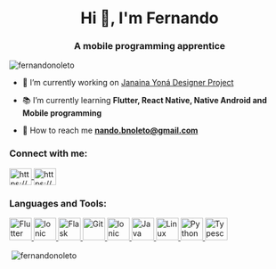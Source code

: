 
<!--
**FernandoNoleto/FernandoNoleto** is a ✨ _special_ ✨ repository because its `README.md` (this file) appears on your GitHub profile.

Here are some ideas to get you started:

- 🔭 I’m currently working on ...
- 🌱 I’m currently learning ...
- 👯 I’m looking to collaborate on ...
- 🤔 I’m looking for help with ...
- 💬 Ask me about ...
- 📫 How to reach me: ...
- 😄 Pronouns: ...
- ⚡ Fun fact: ...
-->



<h1 align="center">Hi 👋, I'm Fernando</h1>
<h3 align="center">A mobile programming apprentice</h3>

<p align="left"> <img src="https://komarev.com/ghpvc/?username=fernandonoleto&label=Profile%20views&color=0e75b6&style=flat" alt="fernandonoleto" /> </p>

- 👷 I’m currently working on [Janaina Yoná Designer Project](https://github.com/FernandoNoleto/janainayonadesigner)

- 📚 I’m currently learning **Flutter, React Native, Native Android and Mobile programming**

- 📧 How to reach me **nando.bnoleto@gmail.com**

<p align="left">
	<h3 align="left">Connect with me:</h3>
  <a href="https://br.linkedin.com/in/fernando-barroso-noleto-000a091a0" target="blank">
		<img align="center" src="https://cdn.jsdelivr.net/npm/simple-icons@3.0.1/icons/linkedin.svg" alt="https://br.linkedin.com/in/fernando-barroso-noleto-000a091a0/" height="30" width="40" />
	</a>
  <a href="https://www.instagram.com/nandonoleto/" target="blank">
		<img align="center" src="https://cdn.jsdelivr.net/npm/simple-icons@3.0.1/icons/instagram.svg" alt="https://www.instagram.com/nandonoleto/" height="30" width="40" />
	</a>
</p>

<h3 align="left">Languages and Tools:</h3>

<p align="left">

<a href="https://flutter.dev" target="_blank">
 	<img src="https://cdn.worldvectorlogo.com/logos/flutter.svg" alt="Flutter" width="40" height="40"/>
</a>

<a href="https://reactnative.dev/" target="_blank">
	<img src="https://upload.wikimedia.org/wikipedia/commons/a/a7/React-icon.svg" alt="Ionic" width="40" height="40"/>
</a>

<a href="https://flask.palletsprojects.com/en/2.0.x/" target="_blank">
	<img src="https://www.vectorlogo.zone/logos/pocoo_flask/pocoo_flask-icon.svg" alt="Flask" width="40" height="40"/>
</a>

<a href="https://git-scm.com/" target="_blank">
	<img src="https://www.vectorlogo.zone/logos/git-scm/git-scm-icon.svg" alt="Git" width="40" height="40"/>
</a>

<a href="https://ionicframework.com" target="_blank">
	<img src="https://upload.wikimedia.org/wikipedia/commons/d/d1/Ionic_Logo.svg" alt="Ionic" width="40" height="40"/>
</a>

<a href="https://www.java.com" target="_blank">
	<img src="https://upload.wikimedia.org/wikipedia/pt/3/30/Java_programming_language_logo.svg" alt="Java" width="40" height="40"/>
</a>

<a href="https://www.linux.org/" target="_blank">
	<img src="https://upload.wikimedia.org/wikipedia/commons/3/35/Tux.svg" alt="Linux" width="40" height="40"/>
</a>

<a href="https://www.python.org" target="_blank">
	<img src="https://upload.wikimedia.org/wikipedia/commons/f/f8/Python_logo_and_wordmark.svg" alt="Python" width="40" height="40"/>
</a>

<a href="https://www.typescriptlang.org/" target="_blank">
	<img src="https://upload.wikimedia.org/wikipedia/commons/4/4c/Typescript_logo_2020.svg" alt="Typescript" width="40" height="40"/>
</a>

</p>

<p>&nbsp;<img align="center" src="https://github-readme-stats.vercel.app/api?username=fernandonoleto&show_icons=true" alt="fernandonoleto" /></p>




